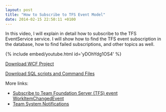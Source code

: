 ```yaml
---
layout: post
title: "How to Subscribe to TFS Event Model"
date: 2014-02-15 22:50:11 +0100
---
```


In this video, I will explain in detail how to subscribe to the TFS EventService service. I will show how to find the TFS event subscription in the database, how to find failed subscriptions, and other topics as well.

{% include embed/youtube.html id='yDOhYdg1OS4' %}



[Download WCF Project](https://skydrive.live.com/redir?resid=4BCAA16D27B46600%212802)

[Download SQL scripts and Command Files](https://skydrive.live.com/redir?resid=4BCAA16D27B46600%212803)

More links:

- [Subscribe to Team Foundation Server (TFS) event WorkItemChangedEvent](http://blogs.msdn.com/b/vishalag/archive/2006/11/13/subscribe-to-team-foundation-server-tfs-event-workitemchangedevent.aspx)
- [Team System Notifications](http://blogs.microsoft.co.il/srlteam/2006/11/10/team-system-notifications/)
